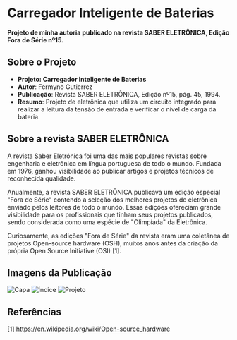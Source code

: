 # Carregador Inteligente de Baterias

**Projeto de minha autoria publicado na revista SABER ELETRÔNICA, Edição Fora de Série nº15.** 
  

## Sobre o Projeto

* **Projeto: Carregador Inteligente de Baterias**
* **Autor**: Fermyno Gutierrez
* **Publicação**: Revista SABER ELETRÔNICA, Edição nº15, pág. 45, 1994.
* **Resumo**: Projeto de eletrônica que utiliza um circuito integrado para realizar a leitura da tensão de entrada e verificar o nível de carga da bateria.

## Sobre a revista SABER ELETRÔNICA

A revista Saber Eletrônica foi uma das mais populares revistas sobre engenharia e eletrônica em língua portuguesa de todo o mundo. Fundada em 1976, ganhou visibilidade ao publicar artigos e projetos técnicos de reconhecida qualidade.

Anualmente, a revista SABER ELETRÔNICA publicava um edição especial "Fora de Série" contendo a seleção dos melhores projetos de eletrônica enviado pelos leitores de todo o mundo. Essas edições ofereciam grande visibilidade para os profissionais que tinham seus projetos publicados, sendo considerada como uma espécie de "Olimpíada" da Eletrônica.

Curiosamente, as edições "Fora de Série" da revista eram uma coletânea de projetos Open-source hardware (OSH), muitos anos antes da criação da própria Open Source Initiative (OSI) [1].

## Imagens da Publicação

![Capa](src/rse-01-capa.png)
![Índice](src/rse-02-indice.png)
![Projeto](src/rse-03-projeto.png)

## Referências
[1] https://en.wikipedia.org/wiki/Open-source_hardware 
